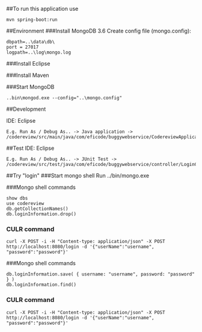 ##To run this application use
```
mvn spring-boot:run
```

##Environment
###Install MongoDB 3.6
Create config file (mongo.config):
```
dbpath=..\data\db\ 
port = 27017
logpath=..\log\mongo.log
```
###Install Eclipse

###Install Maven

###Start MongoDB
```
..bin\mongod.exe --config="..\mongo.config"
```

##Development

IDE: Eclipse
```
E.g. Run As / Debug As.. -> Java application -> /codereview/src/main/java/com/eficode/buggywebservice/CodereviewApplication.java
```
##Test
IDE: Eclipse
```
E.g. Run As / Debug As.. -> JUnit Test -> /codereview/src/test/java/com/eficode/buggywebservice/controller/LoginControllerTest.java
```

##Try "login" 
###Start mongo shell 
Run ../bin/mongo.exe

###Mongo shell commands 
```
show dbs
use codereview
db.getCollectionNames()
db.loginInformation.drop()
```
### CULR command
```
curl -X POST -i -H "Content-type: application/json" -X POST http://localhost:8080/login -d '{"userName":"username", "password":"password"}'
```

###Mongo shell commands 
```
db.loginInformation.save( { username: "username", password: "password" } )
db.loginInformation.find()
```
### CULR command
```
curl -X POST -i -H "Content-type: application/json" -X POST http://localhost:8080/login -d '{"userName":"username", "password":"password"}'
```
